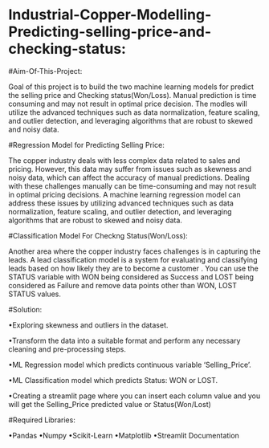 # Industrial-Copper-Modelling-Predicting-selling-price-and-checking-status:

#Aim-Of-This-Project:

Goal of this project is to build the  two machine learning models for predict the selling price and Checking status(Won/Loss). Manual prediction is time consuming and may not result in optimal price decision. The modles will utilize the advanced techniques such as data normalization, feature scaling, and outlier detection, and leveraging algorithms that are robust to skewed and noisy data. 
 
#Regression Model for Predicting Selling Price:

The copper industry deals with less complex data related to sales and pricing. However, this data may suffer from issues such as skewness and noisy data, which can affect the accuracy of manual predictions. Dealing with these challenges manually can be time-consuming and may not result in optimal pricing decisions. A machine learning regression model can address these issues by utilizing advanced techniques such as data normalization, feature scaling, and outlier detection, and leveraging algorithms that are robust to skewed and noisy data. 

#Classification Model For Checkng Status(Won/Loss):

Another area where the copper industry faces challenges is in capturing the leads. A lead classification model is a system for evaluating and classifying leads based on how likely they are to become a customer . You can use the STATUS variable with WON being considered as Success and LOST being considered as Failure and remove data points other than WON, LOST STATUS values.

#Solution:

•Exploring skewness and outliers in the dataset.

•Transform the data into a suitable format and perform any necessary cleaning and pre-processing steps.

•ML Regression model which predicts continuous variable ‘Selling_Price’.

•ML Classification model which predicts Status: WON or LOST.

•Creating a streamlit page where you can insert each column value and you will get the Selling_Price predicted value or Status(Won/Lost)

#Required Libraries:

•Pandas
•Numpy
•Scikit-Learn
•Matplotlib
•Streamlit Documentation

